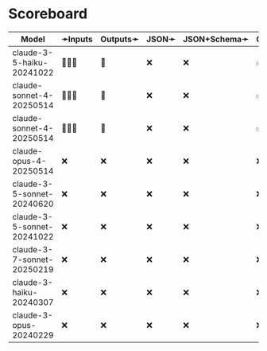 # Scoreboard

| Model                      | ➛Inputs   | Outputs➛   | JSON➛   | JSON+Schema➛   | Chat | Streaming | Tools | Batch | Seed | Files | Citations | Thinking |
| -------------------------- | --------- | ---------- | ------- | -------------- | ---- | --------- | ----- | ----- | ---- | ----- | --------- | -------- |
| claude-3-5-haiku-20241022  | 💬📄📸    | 💬         | ❌      | ❌             | ✅   | ✅        | ✅🧐  | ✅    | ❌   | ❌    | ✅        | ❌       |
| claude-sonnet-4-20250514   | 💬📄📸    | 💬         | ❌      | ❌             | ✅   | ✅        | ✅🧐  | ✅    | ❌   | ❌    | ✅        | ❌       |
| claude-sonnet-4-20250514   | 💬📄📸    | 💬         | ❌      | ❌             | ✅🤪 | ✅🤪      | ✅    | ✅    | ❌   | ❌    | ✅        | ✅       |
| claude-opus-4-20250514     | ❌        | ❌         | ❌      | ❌             | ❌   | ❌        | ❌    | ✅    | ❌   | ❌    | ❌        | ❌       |
| claude-3-5-sonnet-20240620 | ❌        | ❌         | ❌      | ❌             | ❌   | ❌        | ❌    | ✅    | ❌   | ❌    | ❌        | ❌       |
| claude-3-5-sonnet-20241022 | ❌        | ❌         | ❌      | ❌             | ❌   | ❌        | ❌    | ✅    | ❌   | ❌    | ❌        | ❌       |
| claude-3-7-sonnet-20250219 | ❌        | ❌         | ❌      | ❌             | ❌   | ❌        | ❌    | ✅    | ❌   | ❌    | ❌        | ❌       |
| claude-3-haiku-20240307    | ❌        | ❌         | ❌      | ❌             | ❌   | ❌        | ❌    | ✅    | ❌   | ❌    | ❌        | ❌       |
| claude-3-opus-20240229     | ❌        | ❌         | ❌      | ❌             | ❌   | ❌        | ❌    | ✅    | ❌   | ❌    | ❌        | ❌       |
